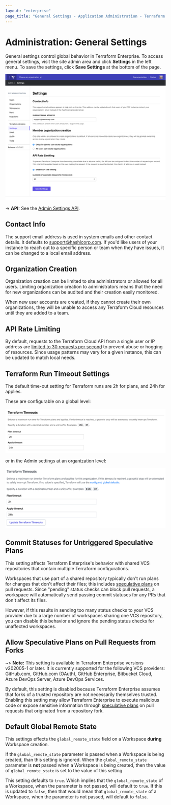 ```yaml
---
layout: "enterprise"
page_title: "General Settings - Application Administration - Terraform Enterprise"
---
```


[speculative plans]: /docs/cloud/run/index.html#speculative-plans

# Administration: General Settings

General settings control global behavior in Terraform Enterprise. To access general settings, visit the site admin area and click **Settings** in the left menu. To save the settings, click **Save Settings** at the bottom of the page.

![screenshot: the Settings admin page](./images/admin-general.png)

-> **API:** See the [Admin Settings API](/docs/cloud/api/admin/settings.html).

## Contact Info

The support email address is used in system emails and other contact details. It defaults to support@hashicorp.com. If you'd like  users of your instance to reach out to a specific person or team when they have issues, it can be changed to a local email address.

## Organization Creation

Organization creation can be limited to site administrators or allowed for all users. Limiting organization creation to administrators means that the need for new organizations can be audited and their creation easily monitored.

When new user accounts are created, if they cannot create their own organizations, they will be unable to access any Terraform Cloud resources until they are added to a team.

## API Rate Limiting

By default, requests to the Terraform Cloud API from a single user or IP address are [limited to 30 requests per second](/docs/cloud/api/index.html#rate-limiting) to prevent abuse or hogging of resources. Since usage patterns may vary for a given instance, this can be updated to match local needs.

## Terraform Run Timeout Settings

The default time-out setting for Terraform runs are 2h for plans, and 24h for applies.

These are configurable on a global level:

![screenshot: global run timeout page](./images/admin-global-timeout-settings.png)

or in the Admin settings at an organization level:

![screenshot: organization run timeout page](./images/admin-org-timeout-settings.png)

## Commit Statuses for Untriggered Speculative Plans

This setting affects Terraform Enterprise's behavior with shared VCS repositories that contain multiple Terraform configurations.

Workspaces that use part of a shared repository typically don't run plans for changes that don't affect their files; this includes [speculative plans][] on pull requests. Since "pending" status checks can block pull requests, a workspace will automatically send passing commit statuses for any PRs that don't affect its files.

However, if this results in sending too many status checks to your VCS provider due to a large number of workspaces sharing one VCS repository, you can disable this behavior and ignore the pending status checks for unaffected workspaces.

## Allow Speculative Plans on Pull Requests from Forks

~> **Note:** This setting is available in Terraform Enterprise versions v202005-1 or later. It is currently supported for the following VCS providers: GitHub.com, GitHub.com (OAuth), GitHub Enterprise, Bitbucket Cloud, Azure DevOps Server, Azure DevOps Services.

By default, this setting is disabled because Terraform Enterprise assumes that forks of a trusted repository are not necessarily themselves trusted. Enabling this setting may allow Terraform Enterprise to execute malicious code or expose sensitive information through [speculative plans][] on pull requests that originated from a repository fork.

## Default Global Remote State

This settings effects the `global_remote_state` field on a Workspace **during**
Workspace creation.

If the `global_remote_state` parameter is passed when a
Workspace is being created, than this setting is ignored. When the
`global_remote_state` parameter is **not** passed when a Workspace is being
created, then the value of `global_remote_state` is set to the value of this
setting.


This setting defaults to `true`. Which implies that the `global_remote_state` of
a Workspace, when the parameter is not passed, will default to `true`. If this
is updated to `false`, then that would mean that `global_remote_state` of
a Workspace, when the parameter is not passed, will default to `false`.
